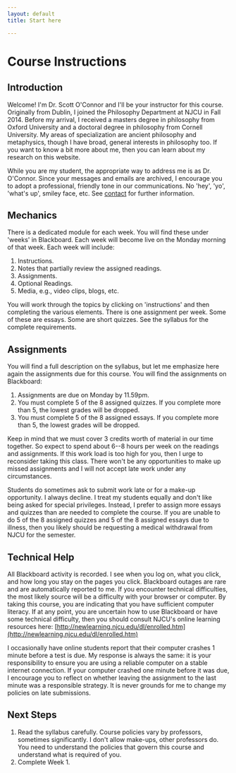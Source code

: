 ```yaml
---
layout: default
title: Start here

---
```



# Course Instructions

## Introduction

Welcome! I'm Dr. Scott O'Connor and I'll be your instructor for this course. Originally from Dublin, I joined the Philosophy Department at NJCU in Fall 2014. Before my arrival, I received a masters degree in philosophy from Oxford University and a doctoral degree in philosophy from Cornell University. My areas of specialization are ancient philosophy and metaphysics, though I have broad, general interests in philosophy too. If you want to know a bit more about me, then you can learn about my research on this website. 

While you are my student, the appropriate way to address me is as Dr. O'Connor. Since your messages and emails are archived, I encourage you to adopt a professional, friendly tone in our communications. No 'hey', 'yo', 'what's up', smiley face, etc. See [contact](/Contact) for further information.


## Mechanics

There is a dedicated module for each week. You will find these under 'weeks' in Blackboard. Each week will become live on the Monday morning of that week. Each week will include: 

1. Instructions.
2. Notes that partially review the assigned readings.  
3. Assignments.
4. Optional Readings.
5. Media, e.g., video clips, blogs, etc.

You will work through the topics by clicking on 'instructions' and then completing the various elements. There is one assignment per week. Some of these are essays. Some are short quizzes. See the syllabus for the complete requirements. 

## Assignments

You will find a full description on the syllabus, but let me emphasize here again the assignments due for this course. You will find the assignments on Blackboard: 

1. Assignments are due on Monday by 11.59pm.
2. You must complete 5 of the 8 assigned quizzes. If you complete more than 5, the lowest grades will be dropped. 
3. You must complete 5 of the 8 assigned essays. If you complete more than 5, the lowest grades will be dropped. 


Keep in mind that we must cover 3 credits worth of material in our time together. So expect to spend about 6--8 hours per week on the readings and assignments. If this work load is too high for you, then I urge to reconsider taking this class. There won't be any opportunities to make up missed assignments and I will not accept late work under any circumstances. 

Students do sometimes ask to submit work late or for a make-up opportunity. I always decline. I treat my students equally and don't like being asked for special privileges. Instead, I prefer to assign more essays and quizzes than are needed to complete the course. If you are unable to do 5 of the 8 assigned quizzes and 5 of the 8 assigned essays due to illness, then you likely should be requesting a medical withdrawal from NJCU for the semester.  


## Technical Help

All Blackboard activity is recorded. I see when you log on, what you click, and how long you stay on the pages you click. Blackboard outages are rare and are automatically reported to me. If you encounter technical difficulties, the most likely source will be a difficulty with your browser or computer. By taking this course, you are indicating that you have sufficient computer literacy. If at any point, you are uncertain how to use Blackboard or have some technical difficulty, then you should consult NJCU's online learning resources here: [http://newlearning.njcu.edu/dl/enrolled.htm](http://newlearning.njcu.edu/dl/enrolled.htm)

I occasionally have online students report that their computer crashes 1 minute before a test is due. My response is always the same: it is your responsibility to ensure you are using a reliable computer on a stable internet connection. If your computer crashed one minute before it was due, I encourage you to reflect on whether leaving the assignment to the last minute was a responsible strategy. It is never grounds for me to change my policies on late submissions. 


## Next Steps 

1. Read the syllabus carefully. Course policies vary by professors, sometimes significantly. I don't allow make-ups, other professors do. You need to understand the policies that govern this course and understand what is required of you.  
2. Complete Week 1. 
